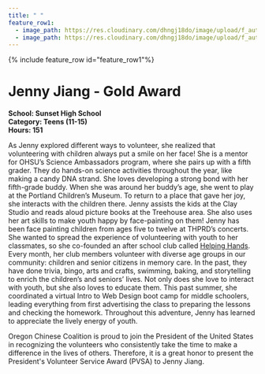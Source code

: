 ```yaml
---
title: " "
feature_row1:
  - image_path: https://res.cloudinary.com/dhngj18do/image/upload/f_auto,q_auto/v1/images/pvsa/2020_jenny_jiang
  - image_path: https://res.cloudinary.com/dhngj18do/image/upload/f_auto,q_auto/v1/images/activities/year_2020
---
```


{% include feature_row id="feature_row1"%}

# Jenny Jiang - Gold Award

**School: Sunset High School**  
**Category: Teens (11-15)**  
**Hours: 151**  

As Jenny explored different ways to volunteer, she realized that volunteering with children always put a smile on her face! She is a mentor for OHSU’s Science Ambassadors program, where she pairs up with a fifth grader. They do hands-on science activities throughout the year, like making a candy DNA strand. She loves developing a strong bond with her fifth-grade buddy. When she was around her buddy’s age, she went to play at the Portland Children’s Museum. To return to a place that gave her joy, she interacts with the children there. Jenny assists the kids at the Clay Studio and reads aloud picture books at the Treehouse area. She also uses her art skills to make youth happy by face-painting on them! Jenny has been face painting children from ages five to twelve at THPRD’s concerts. She wanted to spread the experience of volunteering with youth to her classmates, so she co-founded an after school club called [Helping Hands](https://sunsethelpinghands.weebly.com/). Every month, her club members volunteer with diverse age groups in our community: children and senior citizens in memory care. In the past, they have done trivia, bingo, arts and crafts, swimming, baking, and storytelling to enrich the children’s and seniors’ lives. Not only does she love to interact with youth, but she also loves to educate them. This past summer, she coordinated a virtual Intro to Web Design boot camp for middle schoolers, leading everything from first advertising the class to preparing the lessons and checking the homework. Throughout this adventure, Jenny has learned to appreciate the lively energy of youth.  

Oregon Chinese Coalition is proud to join the President of the United States in recognizing the volunteers who consistently take the time to make a difference in the lives of others. Therefore, it is a great honor to present the President's Volunteer Service Award (PVSA) to Jenny Jiang.
